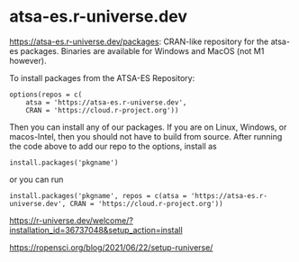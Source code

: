 # atsa-es.r-universe.dev

https://atsa-es.r-universe.dev/packages: CRAN-like repository for the atsa-es packages. Binaries are available for Windows and MacOS (not M1 however).

To install packages from the ATSA-ES Repository:

```
options(repos = c(
    atsa = 'https://atsa-es.r-universe.dev',
    CRAN = 'https://cloud.r-project.org'))
```

Then you can install any of our packages. If you are on Linux, Windows, or macos-Intel, then you should not have to build from source. After running the code above to add our repo to the options, install as

```
install.packages('pkgname')
```

or you can run
```
install.packages('pkgname', repos = c(atsa = 'https://atsa-es.r-universe.dev', CRAN = 'https://cloud.r-project.org'))
```

https://r-universe.dev/welcome/?installation_id=36737048&setup_action=install

https://ropensci.org/blog/2021/06/22/setup-runiverse/
